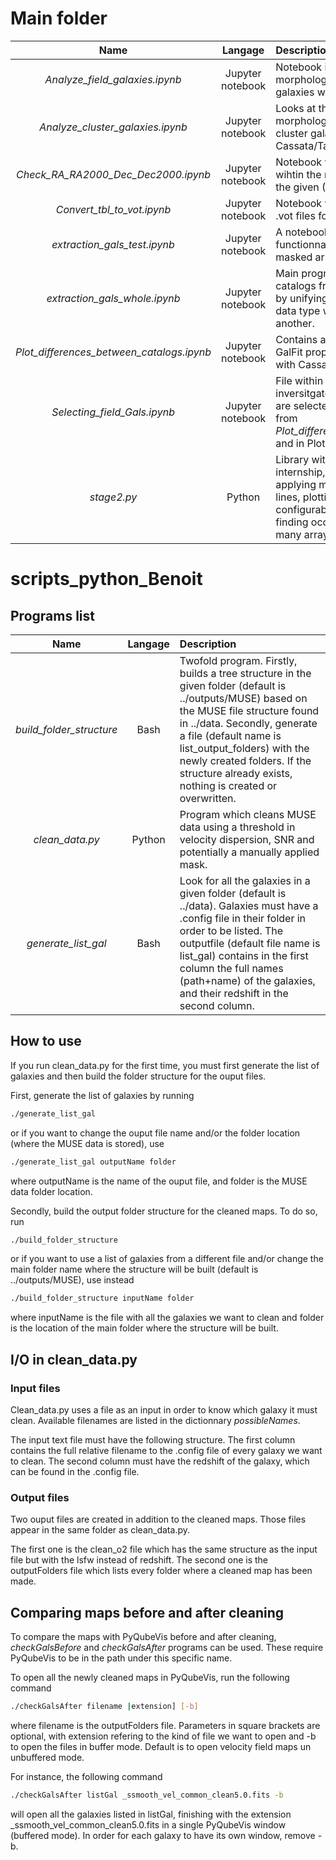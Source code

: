 # Main folder

Name| Langage | Description
:---: | :---: | :---
*Analyze_field_galaxies.ipynb* | Jupyter notebook | Notebook in which the kinematical and morphological properties of the field galaxies within our sample are analyzed.
*Analyze_cluster_galaxies.ipynb* | Jupyter notebook | Looks at the difference in the morphological properties of the selected cluster galaxies between GalFit and Cassata/Tasca catalogs.
*Check_RA_RA2000_Dec_Dec2000.ipynb* | Jupyter notebook | Notebook which checks that (RA, DEC) wihtin the master .vot files are identical to the given (RA2000, DEC2000).
*Convert_tbl_to_vot.ipynb* | Jupyter notebook | Notebook which converts .tbl files into .vot files for TopCat.
*extraction_gals_test.ipynb* | Jupyter notebook | A notebook to test astropy and numpy functionnalities on structured arrays, masked arrays and data from .vot files.
*extraction_gals_whole.ipynb* | Jupyter notebook | Main program which builds up master catalogs from those in data/catalogues by unifying the fields names and their data type which change from one file to another.
*Plot_differences_between_catalogs.ipynb* | Jupyter notebook | Contains all the different plots comparing GalFit properties such as radius and b/a with Cassata, Tasca and Zurich catalogs.
*Selecting_field_Gals.ipynb* | Jupyter notebook | File within which the SFR = f(Mass) is inversitgated and galaxies from MUSE are selected according to the graphs from *Plot_differences_between_catalogs.ipynb* and in Plots folder.
*stage2.py* | Python | Library with useful functions for the internship, namely computing and applying masks on many arrays in two lines, plotting nice and highly configurable graphs with one command, finding occurences of some value in many arrays, etc.

# scripts_python_Benoit

## Programs list

Name| Langage | Description
:---: | :---: | :---
*build_folder_structure* | Bash | Twofold program. Firstly, builds a tree structure in the given folder (default is ../outputs/MUSE) based on the MUSE file structure found in ../data. Secondly, generate a file (default name is list_output_folders) with the newly created folders. If the structure already exists, nothing is created or overwritten.
*clean_data.py* | Python | Program which cleans MUSE data using a threshold in velocity dispersion, SNR and potentially a manually applied mask.
*generate_list_gal* | Bash | Look for all the galaxies in a given folder (default is ../data). Galaxies must have a .config file in their folder in order to be listed. The outputfile (default file name is list_gal) contains in the first column the full names (path+name) of the galaxies, and their redshift in the second column.

## How to use

If you run clean_data.py for the first time, you must first generate the list of galaxies and then build the folder structure for the ouput files.

First, generate the list of galaxies by running

```bash
./generate_list_gal 
```

or if you want to change the ouput file name and/or the folder location (where the MUSE data is stored), use

```bash
./generate_list_gal outputName folder
```

where outputName is the name of the ouput file, and folder is the MUSE data folder location.

Secondly, build the output folder structure for the cleaned maps. To do so, run

```bash
./build_folder_structure
```

or if you want to use a list of galaxies from a different file and/or change the main folder name where the structure will be built (default is ../outputs/MUSE), use instead

```bash
./build_folder_structure inputName folder
```

where inputName is the file with all the galaxies we want to clean and folder is the location of the main folder where the structure will be built.

## I/O in clean_data.py

### Input files

Clean_data.py uses a file as an input in order to know which galaxy it must clean. Available filenames are listed in the dictionnary *possibleNames*. 

The input text file must have the following structure. The first column contains the full relative filename to the .config file of every galaxy we want to clean. The second column must have the redshift of the galaxy, which can be found in the .config file.

### Output files

Two ouput files are created in addition to the cleaned maps. Those files appear in the same folder as clean_data.py.

The first one is the clean_o2 file which has the same structure as the input file but with the lsfw instead of redshift. The second one is the outputFolders file which lists every folder where a cleaned map has been made.

## Comparing maps before and after cleaning

To compare the maps with PyQubeVis before and after cleaning, *checkGalsBefore* and *checkGalsAfter* programs can be used. These require PyQubeVis to be in the path under this specific name.

To open all the newly cleaned maps in PyQubeVis, run the following command

```bash
./checkGalsAfter filename |extension] [-b] 
```

where filename is the outputFolders file. Parameters in square brackets are optional, with extension refering to the kind of file we want to open and -b to open the files in buffer mode. Default is to open velocity field maps un unbuffered mode.

For instance, the following command

```bash
./checkGalsAfter listGal _ssmooth_vel_common_clean5.0.fits -b
```

will open all the galaxies listed in listGal, finishing with the extension \_ssmooth_vel_common_clean5.0.fits in a single PyQubeVis window (buffered mode). In order for each galaxy to have its own window, remove -b.
